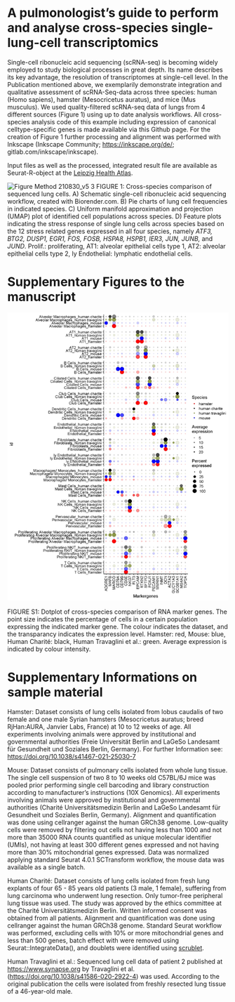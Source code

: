 
# A pulmonologist’s guide to perform and analyse cross-species single-lung-cell transcriptomics 

Single-cell ribonucleic acid sequencing (scRNA-seq) is becoming widely employed to study biological processes in great depth. Its name describes its key advantage, the resolution of transcriptomes at single-cell level.
In the Publication mentioned above, we exemplarily demonstrate integration and qualitative assessment of scRNA-Seq-data across three species: human (Homo sapiens), hamster (Mesocricetus auratus), and mice (Mus musculus). We used quality-filtered scRNA-seq data of lungs from 4 different sources (Figure 1) using up to date analysis workflows.
All cross-species analysis code of this example including expression of canonical celltype-specific genes is made available via this Github page. For the creation of Figure 1 further processing and alignment was performed with Inkscape (Inkscape Community; https://inkscape.org/de/; gitlab.com/inkscape/inkscape). 

Input files as well as the processed, integrated result file are available as Seurat-R-object at the [Leipzig Health Atlas](https://www.health-atlas.de/studies/54). 



![Figure Method 210830_v5 3](https://user-images.githubusercontent.com/73164857/132707879-fd342a69-1ba5-4e44-bc23-9d0d9f737a22.PNG)
FIGURE 1: 
Cross-species comparison of sequenced lung cells. A) Schematic single-cell ribonucleic acid sequencing workflow, created with Biorender.com. B) Pie charts of lung cell frequencies in indicated species. C) Uniform manifold approximation and projection (UMAP) plot of identified cell populations across species. D) Feature plots indicating the stress response of single lung cells across species based on the 12 stress related genes expressed in all four species, namely _ATF3, BTG2, DUSP1, EGR1, FOS, FOSB, HSPA8, HSPB1, IER3, JUN, JUNB,_ and _JUND_. Prolif.: proliferating, AT1: alveolar epithelial cells type 1, AT2: alveolar epithelial cells type 2, ly Endothelial: lymphatic endothelial cells.



# Supplementary Figures to the manuscript 

![Dotplot_Marker_All in One](https://github.com/GenStatLeipzig/pulmonologists_interspecies_scRNA/blob/main/results/s5_1_canonical_markers.jpeg)


FIGURE S1: 
Dotplot of cross-species comparison of RNA marker genes. The point size indicates the percentage of cells in a certain population expressing the indicated marker gene. The colour indicates the dataset, and the transparancy indicates the expression level. Hamster: red, Mouse: blue, Human Charité: black, Human Travaglini et al.: green. Average expression is indicated by colour intensity. 

# Supplementary Informations on sample material

Hamster: Dataset consists of lung cells isolated from lobus caudalis of two female and one male Syrian hamsters (Mesocricetus auratus; breed RjHan:AURA, Janvier Labs, France) at 10 to 12 weeks of age. All experiments involving animals were approved by institutional and governmental authorities (Freie Universität Berlin and LaGeSo Landesamt für Gesundheit und Soziales Berlin, Germany). For further Information see: https://doi.org/10.1038/s41467-021-25030-7

Mouse: Dataset consists of pulmonary cells isolated from whole lung tissue. The single cell suspension of two 8 to 10 weeks old C57BL/6J mice was pooled prior performing single cell barcoding and library construction according to manufacturer’s instructions (10X Genomics). All experiments involving animals were approved by institutional and governmental authorities (Charité Universitätsmedizin Berlin and LaGeSo Landesamt für Gesundheit und Soziales Berlin, Germany). Alignment and quantification was done using cellranger against the human GRCh38 genome. Low-quality cells were removed by filtering out cells not having less than 1000 and not more than 35000 RNA counts quantified as unique molecular identifier (UMIs), not having at least 300 different genes expressed and not having more than 30% mitochondrial genes expressed. Data was normalized applying standard Seurat 4.0.1 SCTransform workflow, the mouse data was available as a single batch. 

Human Charité: Dataset consists of lung cells isolated from fresh lung explants of four 65 - 85 years old patients (3 male, 1 female), suffering from lung carcinoma who underwent lung resection. Only tumor-free peripheral lung tissue was used. The study was approved by the ethics committee at the Charité Universitätsmedizin Berlin. Written informed consent was obtained from all patients. Alignment and quantification was done using cellranger against the human GRCh38 genome. Standard Seurat workflow was performed, excluding cells with 10% or more mitochondrial genes and less than 500 genes, batch effect with were removed using Seurat::IntegrateData(), and doublets were identified using [scrublet](https://github.com/swolock/scrublet).

Human Travaglini et al.: Sequenced lung cell data of patient 2 published at https://www.synapse.org by Travaglini et al. (https://doi.org/10.1038/s41586-020-2922-4) was used. According to the original publication the cells were isolated from freshly resected lung tissue of a 46-year-old male.
